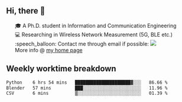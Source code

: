 <h2 > Hi, there 👋 </h3>

<div >
 <ul>
 🎓 A Ph.D. student in Information and Communication Engineering <br>
 💻 Researching in Wireless Network Measurement (5G, BLE etc.)<br>
 :speech_balloon: Contact me through email if possible: <a href="mailto:ethanjia@sjtu.edu.cn"><img src="https://img.shields.io/badge/-ethanjia@sjtu.edu.cn-c14438?style=plastic&logo=Gmail&logoColor=white&link=mailto:mailto:ethanjia@sjtu.edu.cn"></a> <br>
  More info @ <a href="https://haifengjia.github.io">my home page</a>
 </ul>
</div>

<h2 >
Weekly worktime breakdown
</h1>


<!--START_SECTION:waka-->

```txt
Python    6 hrs 54 mins   █████████████████████▓░░░   86.66 %
Blender   57 mins         ███░░░░░░░░░░░░░░░░░░░░░░   11.96 %
CSV       6 mins          ▒░░░░░░░░░░░░░░░░░░░░░░░░   01.39 %
```

<!--END_SECTION:waka-->


